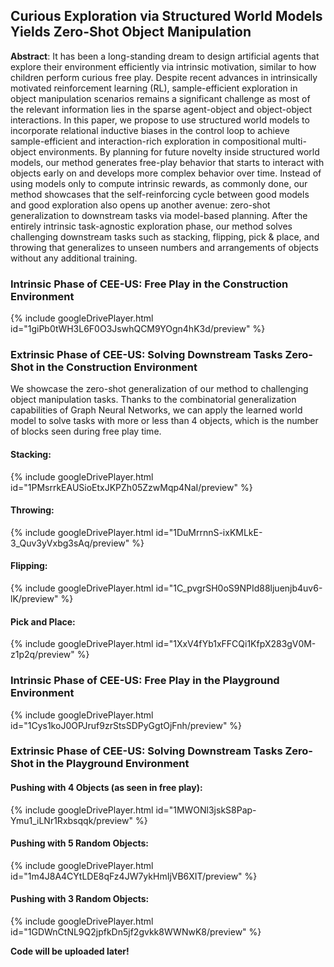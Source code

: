 ## Curious Exploration via Structured World Models Yields Zero-Shot Object Manipulation

**Abstract**: It has been a long-standing dream to design artificial agents that explore their environment efficiently via intrinsic motivation, similar to how children perform curious free play. Despite recent advances in intrinsically motivated reinforcement learning (RL), sample-efficient exploration in object manipulation scenarios remains a significant challenge as most of the relevant information lies in the sparse agent-object and object-object interactions. In this paper, we propose to use structured world models to incorporate relational inductive biases in the control loop to achieve sample-efficient and interaction-rich exploration in compositional multi-object environments. By planning for future novelty inside structured world models, our method generates free-play behavior that starts to interact with objects early on and develops more complex behavior over time. Instead of using models only to compute intrinsic rewards, as commonly done, our method showcases that the self-reinforcing cycle between good models and good exploration also opens up another avenue: zero-shot generalization to downstream tasks via model-based planning. After the entirely intrinsic task-agnostic exploration phase, our method solves challenging downstream tasks such as stacking, flipping, pick & place, and throwing that generalizes to unseen numbers and arrangements of objects without any additional training.

### Intrinsic Phase of CEE-US: Free Play in the Construction Environment
{% include googleDrivePlayer.html id="1giPb0tWH3L6F0O3JswhQCM9YOgn4hK3d/preview" %}

### Extrinsic Phase of CEE-US: Solving Downstream Tasks Zero-Shot in the Construction Environment
We showcase the zero-shot generalization of our method to challenging object manipulation tasks. Thanks to the combinatorial generalization capabilities of Graph Neural Networks, we can apply the learned world model to solve tasks with more or less than 4 objects, which is the number of blocks seen during free play time. 

#### Stacking:
{% include googleDrivePlayer.html id="1PMsrrkEAUSioEtxJKPZh05ZzwMqp4NaI/preview" %}

#### Throwing:
{% include googleDrivePlayer.html id="1DuMrrnnS-ixKMLkE-3_Quv3yVxbg3sAq/preview" %}

#### Flipping:
{% include googleDrivePlayer.html id="1C_pvgrSH0oS9NPId88ljuenjb4uv6-lK/preview" %}

#### Pick and Place:
{% include googleDrivePlayer.html id="1XxV4fYb1xFFCQi1KfpX283gV0M-z1p2q/preview" %}

### Intrinsic Phase of CEE-US: Free Play in the Playground Environment
{% include googleDrivePlayer.html id="1Cys1koJ0OPJruf9zrStsSDPyGgtOjFnh/preview" %}

### Extrinsic Phase of CEE-US: Solving Downstream Tasks Zero-Shot in the Playground Environment
#### Pushing with 4 Objects (as seen in free play):
{% include googleDrivePlayer.html id="1MWONl3jskS8Pap-Ymu1_iLNr1Rxbsqqk/preview" %}

#### Pushing with 5 Random Objects:
{% include googleDrivePlayer.html id="1m4J8A4CYtLDE8qFz4JW7ykHmIjVB6XIT/preview" %}

#### Pushing with 3 Random Objects:
{% include googleDrivePlayer.html id="1GDWnCtNL9Q2jpfkDn5jf2gvkk8WWNwK8/preview" %}

**Code will be uploaded later!**
